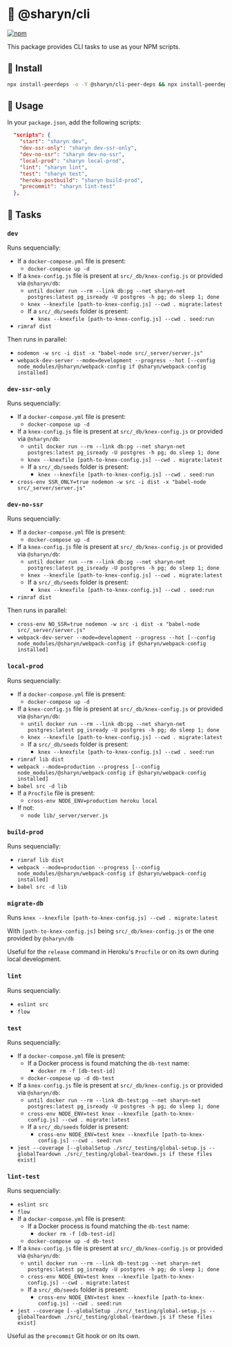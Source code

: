 # 🌹 @sharyn/cli

[![npm](https://img.shields.io/npm/v/@sharyn/cli.svg)](https://www.npmjs.com/package/@sharyn/cli)

This package provides CLI tasks to use as your NPM scripts.

## 🌹 Install

```bash
npx install-peerdeps -o -Y @sharyn/cli-peer-deps && npx install-peerdeps -o -Y -d @sharyn/cli-peer-devdeps && yarn add @sharyn/cli
```

## 🌹 Usage

In your `package.json`, add the following scripts:

```json
  "scripts": {
    "start": "sharyn dev",
    "dev-ssr-only": "sharyn dev-ssr-only",
    "dev-no-ssr": "sharyn dev-no-ssr",
    "local-prod": "sharyn local-prod",
    "lint": "sharyn lint",
    "test": "sharyn test",
    "heroku-postbuild": "sharyn build-prod",
    "precommit": "sharyn lint-test"
  },
```

## 🌹 Tasks

### `dev`

Runs sequencially:

- If a `docker-compose.yml` file is present:
  - `docker-compose up -d`
- If a `knex-config.js` file is present at `src/_db/knex-config.js` or provided via `@sharyn/db`:
  - `until docker run --rm --link db:pg --net sharyn-net postgres:latest pg_isready -U postgres -h pg; do sleep 1; done`
  - `knex --knexfile [path-to-knex-config.js] --cwd . migrate:latest`
  - If a `src/_db/seeds` folder is present:
    - `knex --knexfile [path-to-knex-config.js] --cwd . seed:run`
- `rimraf dist`

Then runs in parallel:

- `nodemon -w src -i dist -x "babel-node src/_server/server.js"`
- `webpack-dev-server --mode=development --progress --hot [--config node_modules/@sharyn/webpack-config if @sharyn/webpack-config installed]`

### `dev-ssr-only`

Runs sequencially:

- If a `docker-compose.yml` file is present:
  - `docker-compose up -d`
- If a `knex-config.js` file is present at `src/_db/knex-config.js` or provided via `@sharyn/db`:
  - `until docker run --rm --link db:pg --net sharyn-net postgres:latest pg_isready -U postgres -h pg; do sleep 1; done`
  - `knex --knexfile [path-to-knex-config.js] --cwd . migrate:latest`
  - If a `src/_db/seeds` folder is present:
    - `knex --knexfile [path-to-knex-config.js] --cwd . seed:run`
- `cross-env SSR_ONLY=true nodemon -w src -i dist -x "babel-node src/_server/server.js"`

### `dev-no-ssr`

Runs sequencially:

- If a `docker-compose.yml` file is present:
  - `docker-compose up -d`
- If a `knex-config.js` file is present at `src/_db/knex-config.js` or provided via `@sharyn/db`:
  - `until docker run --rm --link db:pg --net sharyn-net postgres:latest pg_isready -U postgres -h pg; do sleep 1; done`
  - `knex --knexfile [path-to-knex-config.js] --cwd . migrate:latest`
  - If a `src/_db/seeds` folder is present:
    - `knex --knexfile [path-to-knex-config.js] --cwd . seed:run`
- `rimraf dist`

Then runs in parallel:

- `cross-env NO_SSR=true nodemon -w src -i dist -x "babel-node src/_server/server.js"`
- `webpack-dev-server --mode=development --progress --hot [--config node_modules/@sharyn/webpack-config if @sharyn/webpack-config installed]`

### `local-prod`

Runs sequencially:

- If a `docker-compose.yml` file is present:
  - `docker-compose up -d`
- If a `knex-config.js` file is present at `src/_db/knex-config.js` or provided via `@sharyn/db`:
  - `until docker run --rm --link db:pg --net sharyn-net postgres:latest pg_isready -U postgres -h pg; do sleep 1; done`
  - `knex --knexfile [path-to-knex-config.js] --cwd . migrate:latest`
  - If a `src/_db/seeds` folder is present:
    - `knex --knexfile [path-to-knex-config.js] --cwd . seed:run`
- `rimraf lib dist`
- `webpack --mode=production --progress [--config node_modules/@sharyn/webpack-config if @sharyn/webpack-config installed]`
- `babel src -d lib`
- If a `Procfile` file is present:
  - `cross-env NODE_ENV=production heroku local`
- If not:
  - `node lib/_server/server.js`

### `build-prod`

Runs sequencially:

- `rimraf lib dist`
- `webpack --mode=production --progress [--config node_modules/@sharyn/webpack-config if @sharyn/webpack-config installed]`
- `babel src -d lib`

### `migrate-db`

Runs `knex --knexfile [path-to-knex-config.js] --cwd . migrate:latest`

With `[path-to-knex-config.js]` being `src/_db/knex-config.js` or the one provided by `@sharyn/db`

Useful for the `release` command in Heroku's `Procfile` or on its own during local development.

### `lint`

Runs sequencially:

- `eslint src`
- `flow`

### `test`

Runs sequencially:

- If a `docker-compose.yml` file is present:
  - If a Docker process is found matching the `db-test` name:
    - `docker rm -f [db-test-id]`
  - `docker-compose up -d db-test`
- If a `knex-config.js` file is present at `src/_db/knex-config.js` or provided via `@sharyn/db`:
  - `until docker run --rm --link db-test:pg --net sharyn-net postgres:latest pg_isready -U postgres -h pg; do sleep 1; done`
  - `cross-env NODE_ENV=test knex --knexfile [path-to-knex-config.js] --cwd . migrate:latest`
  - If a `src/_db/seeds` folder is present:
    - `cross-env NODE_ENV=test knex --knexfile [path-to-knex-config.js] --cwd . seed:run`
- `jest --coverage [--globalSetup ./src/_testing/global-setup.js --globalTeardown ./src/_testing/global-teardown.js if these files exist]`

### `lint-test`

Runs sequencially:

- `eslint src`
- `flow`
- If a `docker-compose.yml` file is present:
  - If a Docker process is found matching the `db-test` name:
    - `docker rm -f [db-test-id]`
  - `docker-compose up -d db-test`
- If a `knex-config.js` file is present at `src/_db/knex-config.js` or provided via `@sharyn/db`:
  - `until docker run --rm --link db-test:pg --net sharyn-net postgres:latest pg_isready -U postgres -h pg; do sleep 1; done`
  - `cross-env NODE_ENV=test knex --knexfile [path-to-knex-config.js] --cwd . migrate:latest`
  - If a `src/_db/seeds` folder is present:
    - `cross-env NODE_ENV=test knex --knexfile [path-to-knex-config.js] --cwd . seed:run`
- `jest --coverage [--globalSetup ./src/_testing/global-setup.js --globalTeardown ./src/_testing/global-teardown.js if these files exist]`

Useful as the `precommit` Git hook or on its own.
